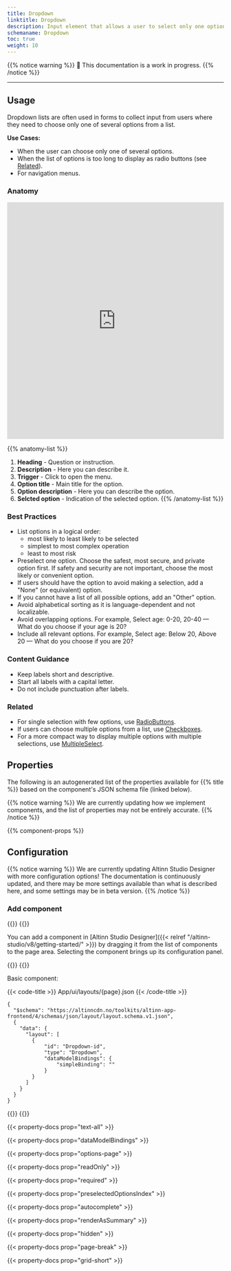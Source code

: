 ```yaml
---
title: Dropdown
linktitle: Dropdown
description: Input element that allows a user to select only one option from a number of choices
schemaname: Dropdown
toc: true
weight: 10
---
```


{{% notice warning %}}
🚧 This documentation is a work in progress.
{{% /notice %}}

---

## Usage

Dropdown lists are often used in forms to collect input from users where they need to choose only one of several options from a list.

**Use Cases:**

* When the user can choose only one of several options.
* When the list of options is too long to display as radio buttons (see [Related](#related)).
* For navigation menus.

### Anatomy

<iframe style="border: 0px solid rgba(0, 0, 0, 0);" width="100%" height="550" src="https://embed.figma.com/proto/ycDW0BPrMDW3SKZ56de4hY/https%3A%2F%2Fdocs.altinn.studio?page-id=0%3A1&node-id=1778-14039&viewport=-1318%2C-5700%2C0.95&scaling=contain&content-scaling=responsive&starting-point-node-id=1778%3A14039&show-proto-sidebar=0&embed-host=share&hide-ui=true
" allowfullscreen></iframe>

{{% anatomy-list %}}
1. **Heading** - Question or instruction.
2. **Description** - Here you can describe it.
3. **Trigger** - Click to open the menu.
4. **Option title** - Main title for the option.
5. **Option description** - Here you can describe the option.
6. **Selcted option** - Indication of the selected option.
{{% /anatomy-list %}}

### Best Practices

- List options in a logical order:
  - most likely to least likely to be selected
  - simplest to most complex operation
  - least to most risk
- Preselect one option. Choose the safest, most secure, and private option first. If safety and security are not important, choose the most likely or convenient option.
- If users should have the option to avoid making a selection, add a "None" (or equivalent) option.
- If you cannot have a list of all possible options, add an "Other" option.
- Avoid alphabetical sorting as it is language-dependent and not localizable.
- Avoid overlapping options. For example, Select age: 0-20, 20-40 — What do you choose if your age is 20?
- Include all relevant options. For example, Select age: Below 20, Above 20 — What do you choose if you are 20?

### Content Guidance

* Keep labels short and descriptive.
* Start all labels with a capital letter.
* Do not include punctuation after labels.

### Related

* For single selection with few options, use [RadioButtons](../radiobuttons/).
* If users can choose multiple options from a list, use [Checkboxes](../checkboxes/).
* For a more compact way to display multiple options with multiple selections, use [MultipleSelect](../multipleselect/).

## Properties

The following is an autogenerated list of the properties available for {{% title %}} based on the component's JSON schema file (linked below).

{{% notice warning %}}
We are currently updating how we implement components, and the list of properties may not be entirely accurate.
{{% /notice %}}

{{% component-props %}}

## Configuration

{{% notice warning %}}
We are currently updating Altinn Studio Designer with more configuration options!
 The documentation is continuously updated, and there may be more settings available than what is described here, and some settings may be in beta version.
{{% /notice %}}

### Add component

{{<content-version-selector classes="border-box">}}
{{<content-version-container version-label="Altinn Studio Designer">}}

You can add a component in [Altinn Studio Designer]({{< relref "/altinn-studio/v8/getting-started/" >}}) by dragging it from the list of components to the page area.
Selecting the component brings up its configuration panel.

{{</content-version-container>}}
{{<content-version-container version-label="Code">}}

Basic component:

{{< code-title >}}
App/ui/layouts/{page}.json
{{< /code-title >}}

```json{hl_lines="6-12"}
{
  "$schema": "https://altinncdn.no/toolkits/altinn-app-frontend/4/schemas/json/layout/layout.schema.v1.json",
  {
    "data": {
      "layout": [
        {
            "id": "Dropdown-id",
            "type": "Dropdown",
            "dataModelBindings": {
                "simpleBinding": ""
            }
        }
      ]
    }
  }
}
```

{{</content-version-container>}}
{{</content-version-selector>}}

{{< property-docs prop="text-all" >}}

{{< property-docs prop="dataModelBindings" >}}

{{< property-docs prop="options-page" >}}

{{< property-docs prop="readOnly" >}}

{{< property-docs prop="required" >}}

{{< property-docs prop="preselectedOptionsIndex" >}}

{{< property-docs prop="autocomplete" >}}

{{< property-docs prop="renderAsSummary" >}}

{{< property-docs prop="hidden" >}}

{{< property-docs prop="page-break" >}}

{{< property-docs prop="grid-short" >}}

<!-- ## Examples -->
